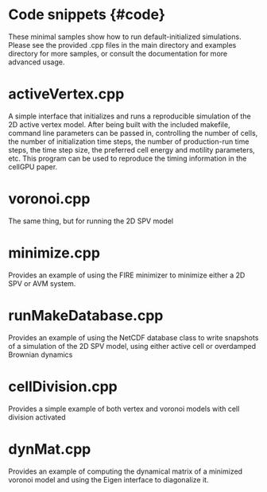 # Code snippets {#code}

These minimal samples show how to run default-initialized simulations. Please see the provided .cpp
files in the main directory and examples directory for more samples, or consult the documentation for more advanced usage.

# activeVertex.cpp

A simple interface that initializes and runs a reproducible simulation of the 2D active vertex model.
After being built with the included makefile, command line parameters can be passed in, controlling the
number of cells, the number of initialization time steps, the number of production-run time steps, the
time step size, the preferred cell energy and motility parameters, etc. This program can be used to
reproduce the timing information in the cellGPU paper.

# voronoi.cpp

The same thing, but for running the 2D SPV model

# minimize.cpp

Provides an example of using the FIRE minimizer to minimize either a 2D SPV or AVM system.

# runMakeDatabase.cpp

Provides an example of using the NetCDF database class to write snapshots of a simulation of the 2D
SPV model, using either active cell or overdamped Brownian dynamics

# cellDivision.cpp

Provides a simple example of both vertex and voronoi models with cell division activated

# dynMat.cpp

Provides an example of computing the dynamical matrix of a minimized voronoi model and using the
Eigen interface to diagonalize it.

